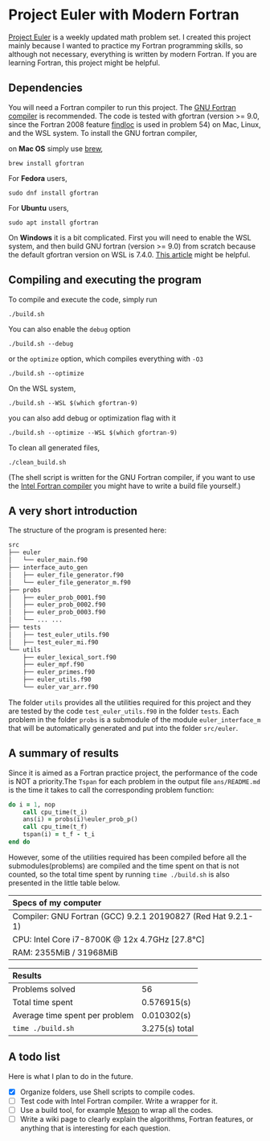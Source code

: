 # Project Euler with Modern Fortran

[Project Euler](https://projecteuler.net/about) is a weekly updated math problem set. I created this project mainly because I wanted to practice my Fortran programming skills, so although not necessary, everything is written by modern Fortran. If you are learning Fortran, this project might be helpful.

## Dependencies

You will need a Fortran compiler to run this project. The [GNU Fortran compiler](https://gcc.gnu.org/fortran/) is recommended. The code is tested with gfortran (version >= 9.0, since the Fortran 2008 feature [findloc](https://gcc.gnu.org/onlinedocs/gfortran/FINDLOC.html) is used in problem 54) on Mac, Linux, and the WSL system. To install the GNU fortran compiler, 

on **Mac OS** simply use [brew](https://brew.sh/),

```shell
brew install gfortran
```

For **Fedora** users,

```shell
sudo dnf install gfortran
```

For **Ubuntu** users,

```shell
sudo apt install gfortran
```

On **Windows** it is a bit complicated. First you will need to enable the WSL system, and then build GNU fortran (version >= 9.0) from scratch because the default gfortran version on WSL is 7.4.0. [This article](https://solarianprogrammer.com/2017/05/04/building-gcc-wsl-windows-subsystem-linux/) might be helpful.

## Compiling and executing the program

 To compile and execute the code, simply run

```shell
./build.sh
```

 You can also enable the `debug` option

 ```shell
 ./build.sh --debug
 ```

 or the `optimize` option, which compiles everything with `-O3`

 ```shell 
 ./build.sh --optimize
 ```

On the WSL system, 

```shell
./build.sh --WSL $(which gfortran-9)
```

you can also add debug or optimization flag with it

```shell
./build.sh --optimize --WSL $(which gfortran-9)
```

To clean all generated files,

```shell
./clean_build.sh
```

(The shell script is written for the GNU Fortran compiler, if you want to use the [Intel Fortran compiler](https://software.intel.com/en-us/fortran-compilers) you might have to write a build file yourself.)

## A very short introduction

The structure of the program is presented here:

```bash
src
├── euler
│   └── euler_main.f90
├── interface_auto_gen
│   ├── euler_file_generator.f90
│   └── euler_file_generator_m.f90
├── probs
│   ├── euler_prob_0001.f90
│   ├── euler_prob_0002.f90
│   ├── euler_prob_0003.f90
│   └── ... ...
├── tests
│   ├── test_euler_utils.f90
│   ├── test_euler_mi.f90
└── utils
    ├── euler_lexical_sort.f90
    ├── euler_mpf.f90
    ├── euler_primes.f90
    ├── euler_utils.f90
    └── euler_var_arr.f90
```

The folder `utils` provides all the utilities required for this project and they are tested by the code `test_euler_utils.f90` in the folder `tests`. Each problem in the folder `probs` is a submodule of the module `euler_interface_m` that will be automatically generated and put into the folder `src/euler`.

## A summary of results

Since it is aimed as a Fortran practice project, the performance of the code is NOT a priority.The `Tspan` for each problem in the output file `ans/README.md` is the time it takes to call the corresponding problem function:

```fortran
do i = 1, nop
    call cpu_time(t_i)
    ans(i) = probs(i)%euler_prob_p()
    call cpu_time(t_f)
    tspan(i) = t_f - t_i
end do
```

However, some of the utilities required has been compiled before all the submodules(problems) are compiled and the time spent on that is not counted, so the total time spent by running `time ./build.sh` is also presented in the little table below.

|Specs of my computer                                           |
|:--------------------------------------------------------------|
|Compiler: GNU Fortran (GCC) 9.2.1 20190827 (Red Hat 9.2.1-1)   |
|CPU: Intel Core i7-8700K @ 12x 4.7GHz [27.8°C]                 |
|RAM: 2355MiB / 31968MiB                                        |

|Results                            |                   |
|:----------------------------------|:------------------|
| Problems solved                   |   56              |    
| Total time spent                  |   0.576915(s)     |
| Average time spent per problem    |   0.010302(s)     |
| `time ./build.sh`                 |   3.275(s) total  |

## A todo list

Here is what I plan to do in the future.

- [x] Organize folders, use Shell scripts to compile codes.
- [ ] Test code with Intel Fortran compiler. Write a wrapper for it.
- [ ] Use a build tool, for example [Meson](https://mesonbuild.com/) to wrap
    all the codes.
- [ ] Write a wiki page to clearly explain the algorithms, Fortran features, or
    anything that is interesting for each question.
